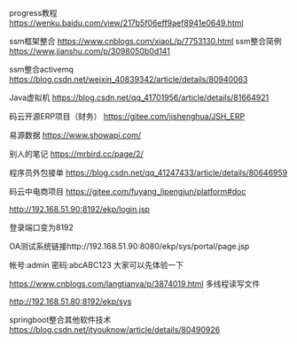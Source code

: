 progress教程
https://wenku.baidu.com/view/217b5f06eff9aef8941e0649.html



ssm框架整合
https://www.cnblogs.com/xiaoL/p/7753130.html
ssm整合简例
https://www.jianshu.com/p/3098050b0d141



ssm整合activemq
https://blog.csdn.net/weixin_40839342/article/details/80940063

Java虚拟机
https://blog.csdn.net/qq_41701956/article/details/81664921


码云开源ERP项目（财务）
https://gitee.com/jishenghua/JSH_ERP


易源数据
https://www.showapi.com/

别人的笔记
https://mrbird.cc/page/2/

程序员外包接单
https://blog.csdn.net/qq_41247433/article/details/80646959


码云中电商项目
https://gitee.com/fuyang_lipengjun/platform#doc


http://192.168.51.90:8192/ekp/login.jsp

登录端口变为8192


OA测试系统链接http://192.168.51.90:8080/ekp/sys/portal/page.jsp

帐号:admin
密码:abcABC123
大家可以先体验一下




https://www.cnblogs.com/langtianya/p/3874019.html 多线程读写文件

http://192.168.51.80:8192/ekp/sys


springboot整合其他软件技术
https://blog.csdn.net/ityouknow/article/details/80490926
